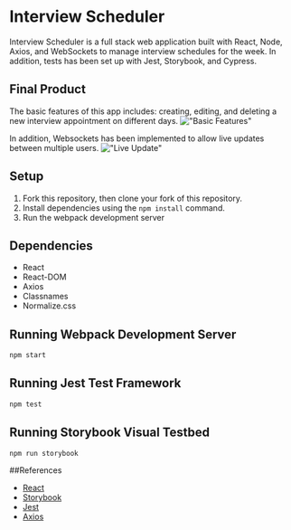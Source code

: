 # Interview Scheduler

Interview Scheduler is a full stack web application built with React, Node, Axios, and WebSockets to manage interview schedules for the week. In addition, tests has been set up with Jest, Storybook, and Cypress.

## Final Product

The basic features of this app includes: creating, editing, and deleting a new interview appointment on different days.
!["Basic Features"](https://github.com/cindyhalim/scheduler/blob/master/assets/basic_features.gif?raw=true)

In addition, Websockets has been implemented to allow live updates between multiple users.
!["Live Update"](https://github.com/cindyhalim/scheduler/blob/master/assets/websocket_feature.gif?raw=true)

## Setup

1. Fork this repository, then clone your fork of this repository.
2. Install dependencies using the `npm install` command.
3. Run the webpack development server

## Dependencies

- React
- React-DOM
- Axios
- Classnames
- Normalize.css

## Running Webpack Development Server

```sh
npm start
```

## Running Jest Test Framework

```sh
npm test
```

## Running Storybook Visual Testbed

```sh
npm run storybook
```

##References

- [React](https://reactjs.org/docs/getting-started.html)
- [Storybook](https://storybook.js.org/docs/basics/introduction/)
- [Jest](https://jestjs.io/docs/en/getting-started)
- [Axios](https://github.com/axios/axios#example)
